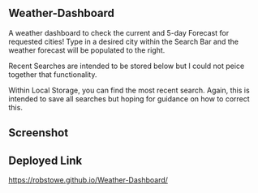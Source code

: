 ## Weather-Dashboard
A weather dashboard to check the current and 5-day Forecast for requested cities! 
Type in a desired city within the Search Bar and the weather forecast will be populated to the right. 

Recent Searches are intended to be stored below but I could not peice together that functionality. 

Within Local Storage, you can find the most recent search. Again, this is intended to save all searches but hoping for guidance on how to correct this. 

## Screenshot

## Deployed Link
https://robstowe.github.io/Weather-Dashboard/